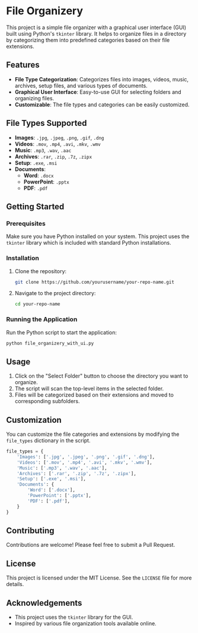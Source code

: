 # File Organizery

This project is a simple file organizer with a graphical user interface (GUI) built using Python's `tkinter` library. It helps to organize files in a directory by categorizing them into predefined categories based on their file extensions.

## Features

- **File Type Categorization**: Categorizes files into images, videos, music, archives, setup files, and various types of documents.
- **Graphical User Interface**: Easy-to-use GUI for selecting folders and organizing files.
- **Customizable**: The file types and categories can be easily customized.

## File Types Supported

- **Images**: `.jpg`, `.jpeg`, `.png`, `.gif`, `.dng`
- **Videos**: `.mov`, `.mp4`, `.avi`, `.mkv`, `.wmv`
- **Music**: `.mp3`, `.wav`, `.aac`
- **Archives**: `.rar`, `.zip`, `.7z`, `.zipx`
- **Setup**: `.exe`, `.msi`
- **Documents**:
  - **Word**: `.docx`
  - **PowerPoint**: `.pptx`
  - **PDF**: `.pdf`

## Getting Started

### Prerequisites

Make sure you have Python installed on your system. This project uses the `tkinter` library which is included with standard Python installations.

### Installation

1. Clone the repository:

    ```sh
    git clone https://github.com/yourusername/your-repo-name.git
    ```

2. Navigate to the project directory:

    ```sh
    cd your-repo-name
    ```

### Running the Application

Run the Python script to start the application:

```sh
python file_organizery_with_ui.py
```

## Usage

1. Click on the "Select Folder" button to choose the directory you want to organize.
2. The script will scan the top-level items in the selected folder.
3. Files will be categorized based on their extensions and moved to corresponding subfolders.

## Customization

You can customize the file categories and extensions by modifying the `file_types` dictionary in the script.

```python
file_types = {
    'Images': ['.jpg', '.jpeg', '.png', '.gif', '.dng'],
    'Videos': ['.mov', '.mp4', '.avi', '.mkv', '.wmv'],
    'Music': ['.mp3', '.wav', '.aac'],
    'Archives': ['.rar', '.zip', '.7z', '.zipx'],
    'Setup': ['.exe', '.msi'],
    'Documents': {
        'Word': ['.docx'],
        'PowerPoint': ['.pptx'],
        'PDF': ['.pdf'],
    }
}
```

## Contributing

Contributions are welcome! Please feel free to submit a Pull Request.

## License

This project is licensed under the MIT License. See the `LICENSE` file for more details.

## Acknowledgements

- This project uses the `tkinter` library for the GUI.
- Inspired by various file organization tools available online.
